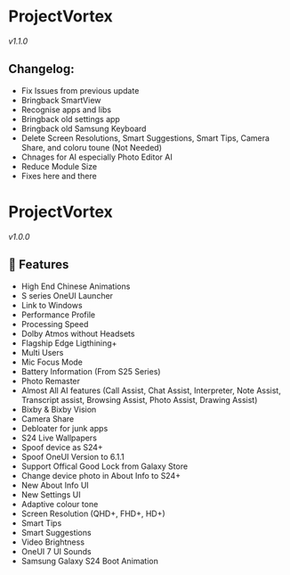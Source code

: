# ProjectVortex
*v1.1.0*

## Changelog:

- Fix Issues from previous update
- Bringback SmartView
- Recognise apps and libs
- Bringback old settings app
- Bringback old Samsung Keyboard
- Delete Screen Resolutions, Smart Suggestions, Smart Tips, Camera Share, and coloru toune (Not Needed)
- Chnages for AI especially Photo Editor AI
- Reduce Module Size
- Fixes here and there

# ProjectVortex
*v1.0.0*

## 🚀 Features

- High End Chinese Animations
- S series OneUI Launcher
- Link to Windows
- Performance Profile
- Processing Speed
- Dolby Atmos without Headsets
- Flagship Edge Ligthining+
- Multi Users
- Mic Focus Mode
- Battery Information (From S25 Series)
- Photo Remaster
- Almost All AI features (Call Assist,  Chat Assist,  Interpreter,  Note Assist,  Transcript assist, Browsing Assist, Photo Assist, Drawing Assist)
- Bixby & Bixby Vision
- Camera Share
- Debloater for junk apps
- S24 Live Wallpapers
- Spoof device as S24+
- Spoof OneUI Version to 6.1.1
- Support Offical Good Lock from Galaxy Store
- Change device photo in About Info to S24+
- New About Info UI
- New Settings UI
- Adaptive colour tone
- Screen Resolution (QHD+, FHD+, HD+)
- Smart Tips
- Smart Suggestions
- Video Brightness
- OneUI 7 UI Sounds
- Samsung Galaxy S24 Boot Animation